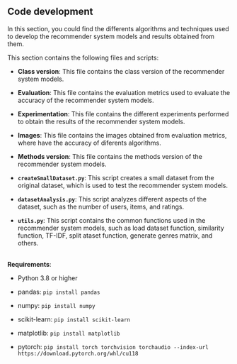 ## Code development
In this section, you could find the differents algorithms and techniques used to develop the recommender system models and results obtained from them.

This section contains the following files and scripts:

- **Class version**: This file contains the class version of the recommender system models.

- **Evaluation**: This file contains the evaluation metrics used to evaluate the accuracy of the recommender system models.

- **Experimentation**: This file contains the different experiments performed to obtain the results of the recommender system models.

- **Images**: This file contains the images obtained from evaluation metrics, where have the accuracy of diferents algorithms.

- **Methods version**: This file contains the methods version of the recommender system models.

- **`createSmallDataset.py`**: This script creates a small dataset from the original dataset, which is used to test the recommender system models.

- **`datasetAnalysis.py`**: This script analyzes different aspects of the dataset, such as the number of users, items, and ratings.

- **`utils.py`**: This script contains the common functions used in the recommender system models, such as load dataset function, similarity function, TF-IDF, split ataset function, generate genres matrix, and others.<br><br>

**Requirements**:

- Python 3.8 or higher

- pandas: ```pip install pandas```

- numpy: ```pip install numpy```

- scikit-learn: ```pip install scikit-learn```

- matplotlib: ```pip install matplotlib```

- pytorch: ```pip install torch torchvision torchaudio --index-url https://download.pytorch.org/whl/cu118```